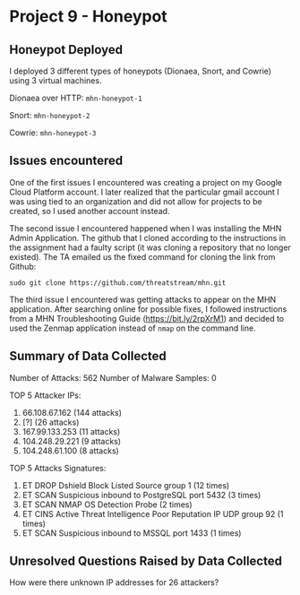 # Project 9 - Honeypot

## Honeypot Deployed
I deployed 3 different types of honeypots (Dionaea, Snort, and Cowrie) using 3 virtual machines.

Dionaea over HTTP: ``` mhn-honeypot-1 ```

Snort: ``` mhn-honeypot-2 ```

Cowrie: ``` mhn-honeypot-3 ```


## Issues encountered
One of the first issues I encountered was creating a project on my Google Cloud Platform account. I later realized that the particular gmail account I was using tied to an organization and did not allow for projects to be created, so I used another account instead.

The second issue I encountered happened when I was installing the MHN Admin Application. The github that I cloned according to the instructions in the assignment had a faulty script (it was cloning a repository that no longer existed). The TA emailed us the fixed command for cloning the link from Github:

```
sudo git clone https://github.com/threatstream/mhn.git
```

The third issue I encountered was getting attacks to appear on the MHN application. After searching online for possible fixes, I followed instructions from a MHN Troubleshooting Guide (https://bit.ly/2rpXrM1) and decided to used the Zenmap application instead of ```nmap``` on the command line.

## Summary of Data Collected
Number of Attacks: 562
Number of Malware Samples: 0


TOP 5 Attacker IPs:
1. 66.108.67.162 (144 attacks)
2. [?] (26 attacks)
3. 167.99.133.253 (11 attacks)
4. 104.248.29.221 (9 attacks)  
5. 104.248.61.100 (8 attacks)

TOP 5 Attacks Signatures:
1. ET DROP Dshield Block Listed Source group 1 (12 times)
2. ET SCAN Suspicious inbound to PostgreSQL port 5432 (3 times)
3. ET SCAN NMAP OS Detection Probe (2 times)
4. ET CINS Active Threat Intelligence Poor Reputation IP UDP group 92 (1 times)
5. ET SCAN Suspicious inbound to MSSQL port 1433 (1 times)

## Unresolved Questions Raised by Data Collected
How were there unknown IP addresses for 26 attackers? 
